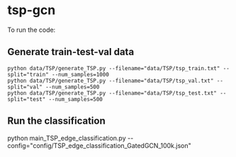 # tsp-gcn

To run the code:

## Generate train-test-val data
```
python data/TSP/generate_TSP.py --filename="data/TSP/tsp_train.txt" --split="train" --num_samples=1000
python data/TSP/generate_TSP.py --filename="data/TSP/tsp_val.txt" --split="val" --num_samples=500
python data/TSP/generate_TSP.py --filename="data/TSP/tsp_test.txt" --split="test" --num_samples=500
```

## Run the classification

python main_TSP_edge_classification.py --config="config/TSP_edge_classification_GatedGCN_100k.json"
